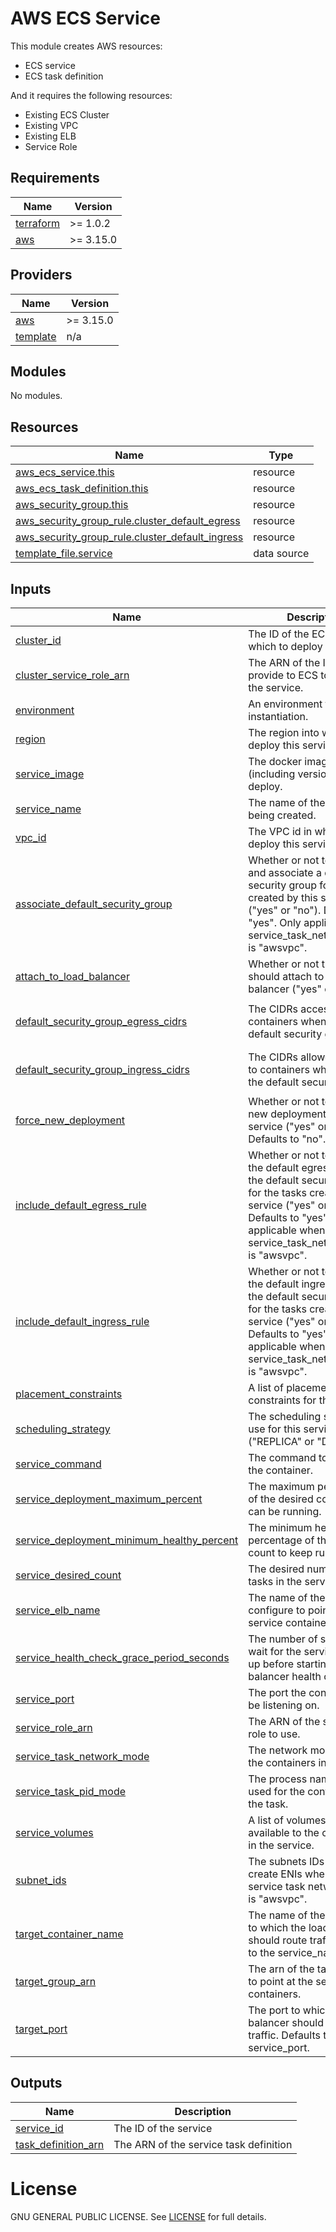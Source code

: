 <!-- BEGIN_TF_DOCS -->
 # AWS ECS Service

This module creates AWS resources:
 - ECS service
 - ECS task definition

And it requires the following resources:
 - Existing ECS Cluster
 - Existing VPC
 - Existing ELB
 - Service Role

## Requirements

| Name | Version |
|------|---------|
| <a name="requirement_terraform"></a> [terraform](#requirement\_terraform) | >= 1.0.2 |
| <a name="requirement_aws"></a> [aws](#requirement\_aws) | >= 3.15.0 |

## Providers

| Name | Version |
|------|---------|
| <a name="provider_aws"></a> [aws](#provider\_aws) | >= 3.15.0 |
| <a name="provider_template"></a> [template](#provider\_template) | n/a |

## Modules

No modules.

## Resources

| Name | Type |
|------|------|
| [aws_ecs_service.this](https://registry.terraform.io/providers/hashicorp/aws/latest/docs/resources/ecs_service) | resource |
| [aws_ecs_task_definition.this](https://registry.terraform.io/providers/hashicorp/aws/latest/docs/resources/ecs_task_definition) | resource |
| [aws_security_group.this](https://registry.terraform.io/providers/hashicorp/aws/latest/docs/resources/security_group) | resource |
| [aws_security_group_rule.cluster_default_egress](https://registry.terraform.io/providers/hashicorp/aws/latest/docs/resources/security_group_rule) | resource |
| [aws_security_group_rule.cluster_default_ingress](https://registry.terraform.io/providers/hashicorp/aws/latest/docs/resources/security_group_rule) | resource |
| [template_file.service](https://registry.terraform.io/providers/hashicorp/template/latest/docs/data-sources/file) | data source |

## Inputs

| Name | Description | Type | Default | Required |
|------|-------------|------|---------|:--------:|
| <a name="input_cluster_id"></a> [cluster\_id](#input\_cluster\_id) | The ID of the ECS cluster in which to deploy the service. | `string` | n/a | yes |
| <a name="input_cluster_service_role_arn"></a> [cluster\_service\_role\_arn](#input\_cluster\_service\_role\_arn) | The ARN of the IAM role to provide to ECS to manage the service. | `string` | n/a | yes |
| <a name="input_environment"></a> [environment](#input\_environment) | An environment for this instantiation. | `string` | n/a | yes |
| <a name="input_region"></a> [region](#input\_region) | The region into which to deploy this service. | `string` | n/a | yes |
| <a name="input_service_image"></a> [service\_image](#input\_service\_image) | The docker image (including version) to deploy. | `string` | n/a | yes |
| <a name="input_service_name"></a> [service\_name](#input\_service\_name) | The name of the service being created. | `string` | n/a | yes |
| <a name="input_vpc_id"></a> [vpc\_id](#input\_vpc\_id) | The VPC id in which to deploy this service. | `string` | n/a | yes |
| <a name="input_associate_default_security_group"></a> [associate\_default\_security\_group](#input\_associate\_default\_security\_group) | Whether or not to create and associate a default security group for the tasks created by this service ("yes" or "no"). Defaults to "yes". Only applicable when service\_task\_network\_mode is "awsvpc". | `string` | `"yes"` | no |
| <a name="input_attach_to_load_balancer"></a> [attach\_to\_load\_balancer](#input\_attach\_to\_load\_balancer) | Whether or not this service should attach to a load balancer ("yes" or "no"). | `string` | `"yes"` | no |
| <a name="input_default_security_group_egress_cidrs"></a> [default\_security\_group\_egress\_cidrs](#input\_default\_security\_group\_egress\_cidrs) | The CIDRs accessible from containers when using the default security group. | `list(string)` | <pre>[<br>  "0.0.0.0/0"<br>]</pre> | no |
| <a name="input_default_security_group_ingress_cidrs"></a> [default\_security\_group\_ingress\_cidrs](#input\_default\_security\_group\_ingress\_cidrs) | The CIDRs allowed access to containers when using the default security group. | `list(string)` | <pre>[<br>  "10.0.0.0/8"<br>]</pre> | no |
| <a name="input_force_new_deployment"></a> [force\_new\_deployment](#input\_force\_new\_deployment) | Whether or not to force a new deployment of the service ("yes" or "no"). Defaults to "no". | `string` | `"no"` | no |
| <a name="input_include_default_egress_rule"></a> [include\_default\_egress\_rule](#input\_include\_default\_egress\_rule) | Whether or not to include the default egress rule in the default security group for the tasks created by this service ("yes" or "no"). Defaults to "yes". Only applicable when service\_task\_network\_mode is "awsvpc". | `string` | `"yes"` | no |
| <a name="input_include_default_ingress_rule"></a> [include\_default\_ingress\_rule](#input\_include\_default\_ingress\_rule) | Whether or not to include the default ingress rule in the default security group for the tasks created by this service ("yes" or "no"). Defaults to "yes". Only applicable when service\_task\_network\_mode is "awsvpc". | `string` | `"yes"` | no |
| <a name="input_placement_constraints"></a> [placement\_constraints](#input\_placement\_constraints) | A list of placement constraints for the service. | `list(map(string))` | `[]` | no |
| <a name="input_scheduling_strategy"></a> [scheduling\_strategy](#input\_scheduling\_strategy) | The scheduling strategy to use for this service ("REPLICA" or "DAEMON"). | `string` | `"REPLICA"` | no |
| <a name="input_service_command"></a> [service\_command](#input\_service\_command) | The command to run to start the container. | `list(string)` | `[]` | no |
| <a name="input_service_deployment_maximum_percent"></a> [service\_deployment\_maximum\_percent](#input\_service\_deployment\_maximum\_percent) | The maximum percentage of the desired count that can be running. | `number` | `200` | no |
| <a name="input_service_deployment_minimum_healthy_percent"></a> [service\_deployment\_minimum\_healthy\_percent](#input\_service\_deployment\_minimum\_healthy\_percent) | The minimum healthy percentage of the desired count to keep running. | `number` | `100` | no |
| <a name="input_service_desired_count"></a> [service\_desired\_count](#input\_service\_desired\_count) | The desired number of tasks in the service. | `number` | `1` | no |
| <a name="input_service_elb_name"></a> [service\_elb\_name](#input\_service\_elb\_name) | The name of the ELB to configure to point at the service containers. | `string` | `""` | no |
| <a name="input_service_health_check_grace_period_seconds"></a> [service\_health\_check\_grace\_period\_seconds](#input\_service\_health\_check\_grace\_period\_seconds) | The number of seconds to wait for the service to start up before starting load balancer health checks. | `number` | `10` | no |
| <a name="input_service_port"></a> [service\_port](#input\_service\_port) | The port the containers will be listening on. | `string` | `""` | no |
| <a name="input_service_role_arn"></a> [service\_role\_arn](#input\_service\_role\_arn) | The ARN of the service task role to use. | `string` | `""` | no |
| <a name="input_service_task_network_mode"></a> [service\_task\_network\_mode](#input\_service\_task\_network\_mode) | The network mode used for the containers in the task. | `string` | `"bridge"` | no |
| <a name="input_service_task_pid_mode"></a> [service\_task\_pid\_mode](#input\_service\_task\_pid\_mode) | The process namespace used for the containers in the task. | `string` | `null` | no |
| <a name="input_service_volumes"></a> [service\_volumes](#input\_service\_volumes) | A list of volumes to make available to the containers in the service. | `list(map(string))` | `[]` | no |
| <a name="input_subnet_ids"></a> [subnet\_ids](#input\_subnet\_ids) | The subnets IDs in which to create ENIs when the service task network mode is "awsvpc". | `list(string)` | `[]` | no |
| <a name="input_target_container_name"></a> [target\_container\_name](#input\_target\_container\_name) | The name of the container to which the load balancer should route traffic. Defaults to the service\_name. | `string` | `""` | no |
| <a name="input_target_group_arn"></a> [target\_group\_arn](#input\_target\_group\_arn) | The arn of the target group to point at the service containers. | `string` | `""` | no |
| <a name="input_target_port"></a> [target\_port](#input\_target\_port) | The port to which the load balancer should route traffic. Defaults to the service\_port. | `string` | `""` | no |

## Outputs

| Name | Description |
|------|-------------|
| <a name="output_service_id"></a> [service\_id](#output\_service\_id) | The ID of the service |
| <a name="output_task_definition_arn"></a> [task\_definition\_arn](#output\_task\_definition\_arn) | The ARN of the service task definition |

# License
GNU GENERAL PUBLIC LICENSE. See [LICENSE](../../LICENSE) for full details.
<!-- END_TF_DOCS -->
